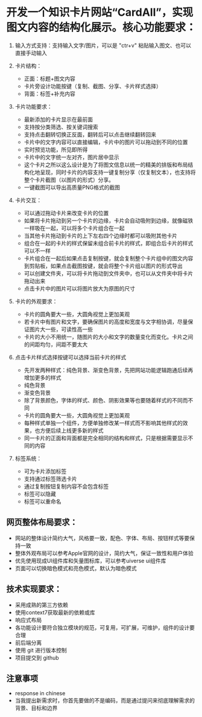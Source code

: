 # 开发一个知识卡片网站“CardAll”，实现图文内容的结构化展示。核心功能要求：

1. 输入方式支持：支持输入文字/图片，可以是 "ctr+v" 粘贴输入图文、也可以直接手动输入

2. 卡片结构：
   - 正面：标题+图文内容
   - 卡片旁设计功能按键（复制、截图、分享、卡片样式选择）
   - 背面：标签+补充内容

3. 卡片功能要求：
   - 最新添加的卡片显示在最前面
   - 支持按分类筛选、按关键词搜索
   - 支持点击翻转切换正反面，翻转后可以点击继续翻转回来
   - 卡片中的文字内容可以直接编辑，卡片中的图片可以拖动到不同的位置
   - 实时预览功能，所见即所得
   - 卡片中的文字统一左对齐，图片居中显示
   - 这个卡片之所以这么设计是为了将图文信息以统一的精美的排版和布局结构化地呈现，同时卡片的内容支持一键复制分享（仅复制文本），也支持将整个卡片截图（以图片的形式）分享。
   - 一键截图可以导出高质量PNG格式的截图 

3. 卡片交互：
   - 可以通过拖动卡片来改变卡片的位置
   - 如果将卡片拖动到另一个卡片的边缘，卡片会自动吸附到边缘，就像磁铁一样吸在一起，可以将多个卡片组合在一起
   - 当其他卡片拖动到卡片的上下左右四个边缘时都可以吸附其他卡片
   - 组合在一起的卡片的样式保留未组合前卡片的样式，即组合后卡片的样式可以不一样
   - 卡片组合在一起后如果点击复制按键，就会复制整个卡片组中的图文内容到剪贴板，如果点击截图按键，就会将整个卡片组以图片的形式导出
   - 可以创建文件夹，可以将卡片拖动到文件夹中，也可以从文件夹中将卡片拖动出来
   - 点击卡片中的图片可以将图片放大为原图的尺寸

4. 卡片的外观要求：
   - 卡片的圆角要大一些，大圆角视觉上更加美观
   - 若卡片中有图片和文字，要确保图片的高度和宽度与文字相协调，尽量保证图片大一些，可读性高一些
   - 卡片的大小不用统一，随图片的大小和文字的数量变化而变化。卡片之间的间距均匀，间距不要太大


5. 点击卡片样式选择按键可以选择当前卡片的样式
   - 先开发两种样式：纯色背景、渐变色背景，先把网站功能逻辑跑通后续再增加更多的样式
   - 纯色背景
   - 渐变色背景
   - 除了背景颜色，字体的样式、颜色、阴影效果等也要随着样式的不同而不同
   - 卡片的圆角要大一些，大圆角视觉上更加美观
   - 每种样式单独一个组件，方便单独修改某一样式而不影响其他样式的效果，也方便后续上线更多新的样式
   - 同一卡片的正面和背面都是完全相同的结构和样式，只是根据需要显示不同的内容

6. 标签系统：
   - 可为卡片添加标签
   - 支持通过标签筛选卡片
   - 通过复制按钮复制内容不会包含标签
   - 标签可以隐藏
   - 标签可以重命名

## 网页整体布局要求：
- 网站的整体设计简约大气，风格要一致，配色、字体、布局、按钮样式等要保持一致
- 整体外观布局可以参考Apple官网的设计，简约大气，保证一致性和用户体验
- 优先使用现成UI组件库和矢量图标库，可以参考uiverse ui组件库
- 页面可以切换暗色模式和亮色模式，默认为暗色模式

## 技术实现要求：
- 采用成熟的第三方依赖
- 使用context7获取最新的依赖或库
- 响应式布局
- 各功能设计要符合独立模块的规范，可复用，可扩展，可维护，组件的设计要合理
- 前后端分离
- 使用 git 进行版本控制
- 项目提交到 github

## 注意事项
- response in chinese
- 当我提出新需求时，你首先要做的不是编码，而是通过提问来彻底理解需求的背景、目标和边界

